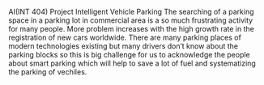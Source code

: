 AI(INT 404) Project
Intelligent Vehicle Parking 
The searching of a parking space in a parking lot in commercial area is a so much frustrating activity for many people. More problem increases with the high growth rate in the registration of new cars worldwide. There are many parking places of modern technologies existing but many drivers don’t know about the parking blocks so this is big challenge for us to acknowledge the people about smart parking which will help to save a lot of fuel and systematizing the parking of vechiles.
